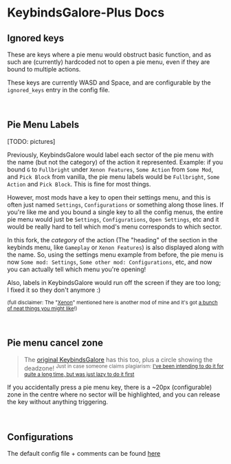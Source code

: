 # KeybindsGalore-Plus Docs

## Ignored keys

These are keys where a pie menu would obstruct basic function, and as such are (currently) hardcoded not to open a pie menu, even if they are bound to multiple actions.

These keys are currently WASD and Space, and are configurable by the `ignored_keys` entry in the config file.

<br>

## Pie Menu Labels

[TODO: pictures]

Previously, KeybindsGalore would label each sector of the pie menu with the name (but not the category) of the action it represented. Example: if you bound `G` to `Fullbright` under `Xenon Features`, `Some Action` from `Some Mod`, and `Pick Block` from vanilla, the pie menu labels would be `Fullbright`, `Some Action` and `Pick Block`. This is fine for most things.

However, most mods have a key to open their settings menu, and this is often just named `Settings`, `Configurations` or something along those lines. If you're like me and you bound a single key to all the config menus, the entire pie menu would just be `Settings`, `Configurations`, `Open Settings`, etc and it would be really hard to tell which mod's menu corresponds to which sector.

In this fork, the *category* of the action (The "heading" of the section in the keybinds menu, like `Gameplay` or `Xenon Features`) is also displayed along with the name. So, using the settings menu example from before, the pie menu is now `Some mod: Settings`, `Some other mod: Configurations`, etc, and now you can actually tell which menu you're opening!

Also, labels in KeybindsGalore would run off the screen if they are too long; I fixed it so they don't anymore :)

<sup>(full disclaimer: The "[Xenon](https://github.com/AV306/xenon)" mentioned here is another mod of mine and it's got [a bunch of neat things you might like](https://github.com/AV306/xenon/blob/1.20-DEV/docs/FEATURES.md)!)</sup>

<br>

## Pie menu cancel zone

> The [original KeybindsGalore](https://github.com/HVB007og/KeybindsGalore_HVB007_1.20.x) has this too, plus a circle showing the deadzone!
> <sup>Just in case someone claims plagiarism: [I've been intending to do it for quite a long time, but was just lazy to do it first](https://github.com/AV306/KeybindsGalore-Plus/commit/331f085476f8c2a64330d0720e0e149ec7aa4d5a)</sup>

If you accidentally press a pie menu key, there is a ~20px (configurable) zone in the centre where no sector will be highlighted, and you can release the key without anything triggering.

<br>

## Configurations

The default config file + comments can be found [here](https://github.com/AV306/KeybindsGalore-Plus/blob/master/src/main/resources/keybindsgaloreplus_config.properties)
